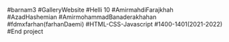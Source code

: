 #barnam3
#GalleryWebsite
#Helli 10
#AmirmahdiFarajkhah
#AzadHashemian
#AmirmohammadBanaderakhahan
#fdmxfarhan(farhanDaemi)
#HTML-CSS-Javascript
#1400-1401(2021-2022)
#End project
